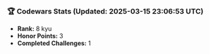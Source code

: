 ### 🏆 Codewars Stats (Updated: 2025-03-15 23:06:53 UTC)

- **Rank:** 8 kyu
- **Honor Points:** 3
- **Completed Challenges:** 1
